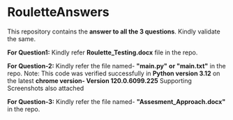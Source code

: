 # RouletteAnswers

This repository contains the **answer to all the 3 questions**. Kindly validate the same.

**For Question1:** 
Kindly refer **Roulette_Testing.docx** file in the repo.

**For Question-2:**
Kindly refer the file named- **"main.py"** **or "main.txt"** in the repo.
Note: This code was verified successfully in **Python version 3.12** on the latest **chrome version- Version 120.0.6099.225** 
Supporting Screenshots also attached

**For Question-3:**
Kindly refer the file named- **"Assesment_Approach.docx"** in the repo.
